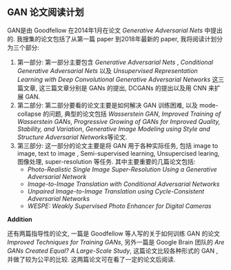 ## GAN 论文阅读计划

GAN是由 Goodfellow 在2014年1月在论文 *Generative Adversarial Nets* 中提出的. 我搜集的论文包括了从第一篇 paper 到2018年最新的 paper, 我将阅读计划分为三个部分:

1. 第一部分:
第一部分主要包含 *Generative Adversarial Nets* , *Conditional Generative Adversarial Nets* 以及 *Unsupervised Representation Learning with Deep Convolutional Generative Adversarial Networks* 这三篇文章, 这三篇文章分别是 GANs 的提出, DCGANs 的提出以及用 CNN 来扩展 GAN.
2. 第二部分:
第二部分要看的论文主要是如何解决 GAN 训练困难, 以及 mode-collapse 的问题, 典型的论文包括 *Wasserstein GAN*, *Improved Training of Wasserstein GANs*, *Progressive Growing of GANs for Improved Quality, Stability, and Variation*, *Generative Image Modeling using Style and Structure Adversarial Networks*等论文.
3. 第三部分:
这一部分的论文主要是将 GAN 用于各种实际任务, 包括 image to image, text to image , Semi-supervised learning, Unsupercised learing, 图像处理, super-resolution 等任务. 其中主要重要的几篇论文包括:
   * *Photo-Realistic Single Image Super-Resolution Using a Generative Adversarial Network*
   * *Image-to-Image Translation with Conditional Adversarial Networks*
   * *Unpaired Image-to-Image Translation using Cycle-Consistent Adversarial Networks*
   * *WESPE: Weakly Supervised Photo Enhancer for Digital Cameras*

**Addition**

还有两篇指导性的论文, 一篇是 Goodfellow 等人写的关于如何训练 GAN 的论文 *Improved Techniques for Training GANs*, 另外一篇是 Google Brain 团队的 *Are GANs Created Equal? A Large-Scale Study*, 这篇论文比较各种形式的 GAN , 并做了较为公平的比较. 这两篇论文可在看了一定的论文后阅读.

